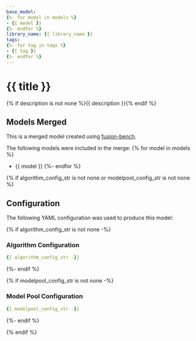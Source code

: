 ```yaml
---
base_model:
{%- for model in models %}
- {{ model }}
{%- endfor %}
library_name: {{ library_name }}
tags:
{%- for tag in tags %}
- {{ tag }}
{%- endfor %}
---
```

# {{ title }}

{% if description is not none %}{{ description }}{% endif %}

## Models Merged

This is a merged model created using [fusion-bench](https://github.com/tanganke/fusion_bench).

The following models were included in the merge:
{% for model in models %}
- {{ model }}
{%- endfor %}

{% if algorithm_config_str is not none or modelpool_config_str is not none %}
## Configuration

The following YAML configuration was used to produce this model:

{% if algorithm_config_str is not none -%}
### Algorithm Configuration

```yaml
{{ algorithm_config_str -}}
```
{%- endif %}

{% if modelpool_config_str is not none -%}
### Model Pool Configuration

```yaml
{{ modelpool_config_str -}}
```
{%- endif %}

{% endif %}
